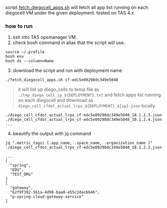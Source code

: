 
script [fetch_diegocell_apps.sh](fetch_diegocell_apps.sh) will fetch all app list running on each diegocell VM under the given deployment.
tested on TAS 4.x

### how to run
1. ssh into TAS opsmanager VM
2. check bosh command in alias that the script will use.
```
source ~/.profile
bosh env
bosh ds --column=Name
```

3. download the script and run with deployment name
```
./fetch_diegocell_apps.sh cf-edc5e09298dc349e5048
```
> it will list up diego_cells to temp file as `./tmp_diego_cell_ip_${DEPLOYMENT}.txt` and fetch apps list running on each diegocell and download as `diego_cell_cfdot_actual_lrps_${DEPLOYMENT}_${ip}.json` locally.

```
./diego_cell_cfdot_actual_lrps_cf-edc5e09298dc349e5048_10.1.2.3.json
./diego_cell_cfdot_actual_lrps_cf-edc5e09298dc349e5048_10.1.2.4.json
...
```

4. beautify the output with jq command
```
jq ".metric_tags| [.app_name, .space_name, .organization_name ]" ./diego_cell_cfdot_actual_lrps_cf-edc5e09298dc349e5048_10.1.2.3.json
```
```
...
[
  "spring",
  "EDU",
  "TEST_ORG"
]
[
  "gateway",
  "b2f9f392-561a-4d98-baa0-e55c2dac6b46",
  "p-spring-cloud-gateway-service"
]

```
